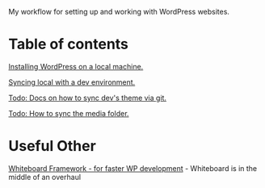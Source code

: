 My workflow for setting up and working with WordPress websites.


# Table of contents

[Installing WordPress on a local machine.](install-wp-local.md)

[Syncing local with a dev environment.](sync-wp-local-dev.md)

[Todo: Docs on how to sync dev's theme via git.](sync-theme-via-git.md)

[Todo: How to sync the media folder.](sync-media-folder.md)


# Useful Other

[Whiteboard Framework - for faster WP development](https://github.com/brianpurkiss/Whiteboard-Framework) - Whiteboard is in the middle of an overhaul
